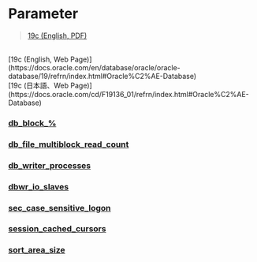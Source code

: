 Parameter
===
>[19c (English, PDF)](https://docs.oracle.com/cd/F19136_01/refrn/database-reference.pdf)
<br>
[19c (English, Web Page)](https://docs.oracle.com/en/database/oracle/oracle-database/19/refrn/index.html#Oracle%C2%AE-Database)
<br>
[19c (日本語、Web Page)](https://docs.oracle.com/cd/F19136_01/refrn/index.html#Oracle%C2%AE-Database)

### [db_block_%](./parameter/db_block.md)
### [db_file_multiblock_read_count](./parameter/db_file_multiblock_read_count.md)
### [db_writer_processes](./parameter/db_writer_processes.md)
### [dbwr_io_slaves](./parameter/dbwr_io_slaves.md)
### [sec_case_sensitive_logon](./parameter/sec_case_sensitive_logon.md)
### [session_cached_cursors](./parameter/session_cached_cursors.md)
### [sort_area_size](./parameter/sort_area_size.md)

<br>
